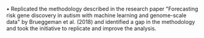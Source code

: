 •	Replicated the methodology described in the research paper "Forecasting risk gene discovery in autism with machine learning and genome-scale data" by Brueggeman et al. (2018) and identified a gap in the methodology and took the initiative to replicate and improve the analysis.

